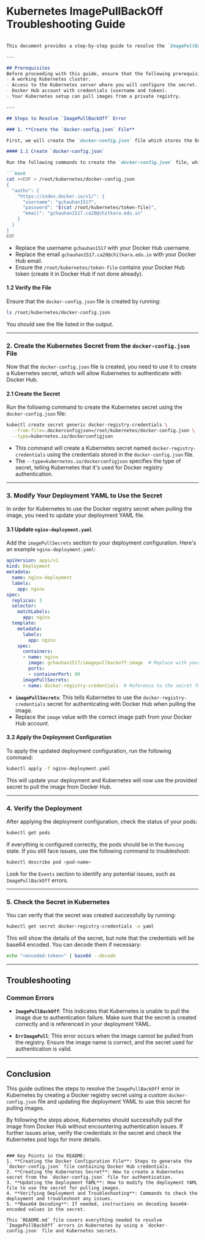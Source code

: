 # Kubernetes ImagePullBackOff Troubleshooting Guide

```markdown

This document provides a step-by-step guide to resolve the `ImagePullBackOff` error in Kubernetes by configuring a Docker registry secret using a custom `docker-config.json` file for authentication with Docker Hub.

---

## Prerequisites
Before proceeding with this guide, ensure that the following prerequisites are met:
- A working Kubernetes cluster.
- Access to the Kubernetes server where you will configure the secret.
- Docker Hub account with credentials (username and token).
- Your Kubernetes setup can pull images from a private registry.

---

## Steps to Resolve `ImagePullBackOff` Error

### 1. **Create the `docker-config.json` File**

First, we will create the `docker-config.json` file which stores the Docker Hub credentials in the correct format for Kubernetes.

#### 1.1 Create `docker-config.json`

Run the following commands to create the `docker-config.json` file, which will store your Docker Hub credentials (username, password/token, and email).

```bash
cat <<EOF > /root/kubernetes/docker-config.json
{
  "auths": {
    "https://index.docker.io/v1/": {
      "username": "gchauhan1517",
      "password": "$(cat /root/kubernetes/token-file)",
      "email": "gchauhan1517.ca20@chitkara.edu.in"
    }
  }
}
EOF
```

- Replace the username `gchauhan1517` with your Docker Hub username.
- Replace the email `gchauhan1517.ca20@chitkara.edu.in` with your Docker Hub email.
- Ensure the `/root/kubernetes/token-file` contains your Docker Hub token (create it in Docker Hub if not done already).

#### 1.2 Verify the File

Ensure that the `docker-config.json` file is created by running:

```bash
ls /root/kubernetes/docker-config.json
```

You should see the file listed in the output.

---

### 2. **Create the Kubernetes Secret from the `docker-config.json` File**

Now that the `docker-config.json` file is created, you need to use it to create a Kubernetes secret, which will allow Kubernetes to authenticate with Docker Hub.

#### 2.1 Create the Secret

Run the following command to create the Kubernetes secret using the `docker-config.json` file:

```bash
kubectl create secret generic docker-registry-credentials \
  --from-file=.dockerconfigjson=/root/kubernetes/docker-config.json \
  --type=kubernetes.io/dockerconfigjson
```

- This command will create a Kubernetes secret named `docker-registry-credentials` using the credentials stored in the `docker-config.json` file.
- The `--type=kubernetes.io/dockerconfigjson` specifies the type of secret, telling Kubernetes that it's used for Docker registry authentication.

---

### 3. **Modify Your Deployment YAML to Use the Secret**

In order for Kubernetes to use the Docker registry secret when pulling the image, you need to update your deployment YAML file.

#### 3.1 Update `nginx-deployment.yaml`

Add the `imagePullSecrets` section to your deployment configuration. Here's an example `nginx-deployment.yaml`:

```yaml
apiVersion: apps/v1
kind: Deployment
metadata:
  name: nginx-deployment
  labels:
    app: nginx
spec:
  replicas: 3
  selector:
    matchLabels:
      app: nginx
  template:
    metadata:
      labels:
        app: nginx
    spec:
      containers:
      - name: nginx
        image: gchauhan1517/imagepullbackoff-image  # Replace with your actual image
        ports:
        - containerPort: 80
      imagePullSecrets:
      - name: docker-registry-credentials  # Reference to the secret for pulling the image
```

- **`imagePullSecrets`**: This tells Kubernetes to use the `docker-registry-credentials` secret for authenticating with Docker Hub when pulling the image.
- Replace the `image` value with the correct image path from your Docker Hub account.

#### 3.2 Apply the Deployment Configuration

To apply the updated deployment configuration, run the following command:

```bash
kubectl apply -f nginx-deployment.yaml
```

This will update your deployment and Kubernetes will now use the provided secret to pull the image from Docker Hub.

---

### 4. **Verify the Deployment**

After applying the deployment configuration, check the status of your pods:

```bash
kubectl get pods
```

If everything is configured correctly, the pods should be in the `Running` state. If you still face issues, use the following command to troubleshoot:

```bash
kubectl describe pod <pod-name>
```

Look for the `Events` section to identify any potential issues, such as `ImagePullBackOff` errors.

---

### 5. **Check the Secret in Kubernetes**

You can verify that the secret was created successfully by running:

```bash
kubectl get secret docker-registry-credentials -o yaml
```

This will show the details of the secret, but note that the credentials will be base64 encoded. You can decode them if necessary:

```bash
echo "<encoded-token>" | base64 --decode
```

---

## Troubleshooting

### Common Errors

- **`ImagePullBackOff`**: This indicates that Kubernetes is unable to pull the image due to authentication failure. Make sure that the secret is created correctly and is referenced in your deployment YAML.
  
- **`ErrImagePull`**: This error occurs when the image cannot be pulled from the registry. Ensure the image name is correct, and the secret used for authentication is valid.

---

## Conclusion

This guide outlines the steps to resolve the `ImagePullBackOff` error in Kubernetes by creating a Docker registry secret using a custom `docker-config.json` file and updating the deployment YAML to use this secret for pulling images.

By following the steps above, Kubernetes should successfully pull the image from Docker Hub without encountering authentication issues. If further issues arise, verify the credentials in the secret and check the Kubernetes pod logs for more details.
```

### Key Points in the README:
1. **Creating the Docker Configuration File**: Steps to generate the `docker-config.json` file containing Docker Hub credentials.
2. **Creating the Kubernetes Secret**: How to create a Kubernetes secret from the `docker-config.json` file for authentication.
3. **Updating the Deployment YAML**: How to modify the deployment YAML file to use the secret for pulling images.
4. **Verifying Deployment and Troubleshooting**: Commands to check the deployment and troubleshoot any issues.
5. **Base64 Decoding**: If needed, instructions on decoding base64-encoded values in the secret.

This `README.md` file covers everything needed to resolve `ImagePullBackOff` errors in Kubernetes by using a `docker-config.json` file and Kubernetes secrets.
